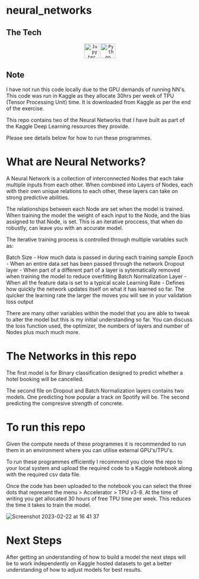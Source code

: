 # neural_networks

## The Tech

<div align="center">
	<code><img height="40" src="https://user-images.githubusercontent.com/25181517/183914128-3fc88b4a-4ac1-40e6-9443-9a30182379b7.png" alt="Jupyter Notebook" title="Jupyter Notebook" /></code>
	<code><img height="40" src="https://user-images.githubusercontent.com/25181517/183423507-c056a6f9-1ba8-4312-a350-19bcbc5a8697.png" alt="Python" title="Python" /></code>
</div>

## Note
I have not run this code locally due to the GPU demands of running NN's. This code was run in Kaggle as they allocate 30hrs per week of TPU (Tensor Processing Unit) time. It is downloaded from Kaggle as per the end of the exercise.

This repo contains two of the Neural Networks that I have built as part of the Kaggle Deep Learning resources they provide.

Please see details below for how to run these programmes.

# What are Neural Networks?

A Neural Network is a collection of interconnected Nodes that each take multiple inputs from each other. When combined into Layers of Nodes, each with their own unique relations to each other, these layers can take on strong predictive abilities.

The relationships between each Node are set when the model is trained. When training the model the weight of each input to the Node, and the bias assigned to that Node, is set. This is an iterative proccess, that when do robustly, can leave you with an accurate model.

The iterative training process is controlled through multiple variables such as:

Batch Size - How much data is passed in during each training sample
Epoch - When an entire data set has been passed through the network
Dropout layer - When part of a different part of a layer is sytematically removed when training the model to reduce overfitting
Batch Normalization Layer - When all the feature data is set to a typical scale
Learning Rate - Defines how quickly the network updates itself on what it has learned so far. The quicker the learning rate the larger the moves you will see in your validation loss output

There are many other variables within the model that you are able to tweak to alter the model but this is my initial understanding so far. You can discuss the loss function used, the optimizer, the numbers of layers and number of Nodes plus much much more.

# The Networks in this repo

The first model is for Binary classification designed to predict whether a hotel booking will be cancelled.

The second file on Dropout and Batch Normalization layers contains two models. One predicting how popular a track on Spotify will be. The second predicting the compresive strength of concrete.

# To run this repo

Given the compute needs of these programmes it is recommended to run them in an environment where you can utilise external GPU's/TPU's. 

To run these programmes efficiently I recommend you clone the repo to your local system and upload the required code to a Kaggle notebook along with the required csv data file.

Once the code has been uploaded to the notebook you can select the three dots that represent the menu > Accelerator > TPU v3-8. At the time of writing you get allocated 30 hours of free TPU time per week. This reduces the time it takes to train the model.

![Screenshot 2023-02-22 at 16 41 37](https://user-images.githubusercontent.com/42139484/220696463-4bab19e7-5402-4634-8e0b-cb3a54ee5d16.png)

# Next Steps

After getting an understanding of how to build a model the next steps will be to work independently on Kaggle hosted datasets to get a better understanding of how to adjust models for best results.
